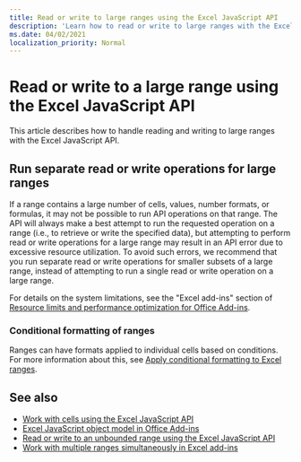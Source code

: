 ```yaml
---
title: Read or write to large ranges using the Excel JavaScript API
description: 'Learn how to read or write to large ranges with the Excel JavaScript API.'
ms.date: 04/02/2021
localization_priority: Normal
---
```


# Read or write to a large range using the Excel JavaScript API

This article describes how to handle reading and writing to large ranges with the Excel JavaScript API.

## Run separate read or write operations for large ranges

If a range contains a large number of cells, values, number formats, or formulas, it may not be possible to run API operations on that range. The API will always make a best attempt to run the requested operation on a range (i.e., to retrieve or write the specified data), but attempting to perform read or write operations for a large range may result in an API error due to excessive resource utilization. To avoid such errors, we recommend that you run separate read or write operations for smaller subsets of a large range, instead of attempting to run a single read or write operation on a large range.

For details on the system limitations, see the "Excel add-ins" section of [Resource limits and performance optimization for Office Add-ins](../concepts/resource-limits-and-performance-optimization.md#excel-add-ins).

### Conditional formatting of ranges

Ranges can have formats applied to individual cells based on conditions. For more information about this, see [Apply conditional formatting to Excel ranges](excel-add-ins-conditional-formatting.md).

## See also

- [Work with cells using the Excel JavaScript API](excel-add-ins-cells.md)
- [Excel JavaScript object model in Office Add-ins](excel-add-ins-core-concepts.md)
- [Read or write to an unbounded range using the Excel JavaScript API](excel-add-ins-ranges-unbounded.md)
- [Work with multiple ranges simultaneously in Excel add-ins](excel-add-ins-multiple-ranges.md)
